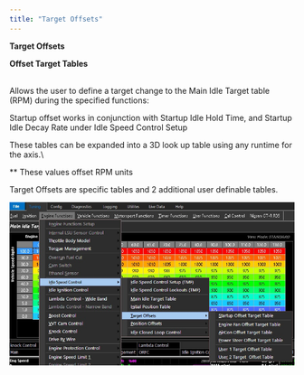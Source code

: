 ```yaml
---
title: "Target Offsets"
---
```


**Target Offsets**


**Offset Target Tables**

\
Allows the user to define a target change to the Main Idle Target table (RPM) during the specified functions:


Startup offset works in conjunction with Startup Idle Hold Time, and Startup Idle Decay Rate under Idle Speed Control Setup


These tables can be expanded into a 3D look up table using any runtime for the axis.\

\*\* These values offset RPM units


Target Offsets are specific tables and 2 additional user definable tables.



![Image](</img/Startup Target Offset Table 2.jpg>)


